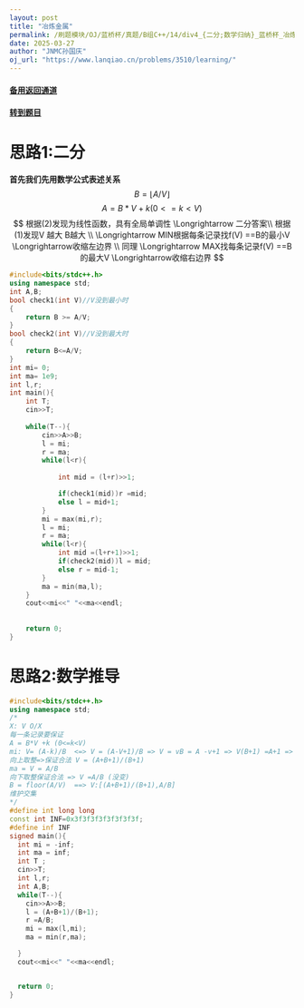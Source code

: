 ```yaml
---
layout: post
title: "冶炼金属"
permalink: /刷题模块/OJ/蓝桥杯/真题/B组C++/14/div4_{二分;数学归纳}_蓝桥杯_冶炼金属.md/
date: 2025-03-27
author: "JNMC孙国庆"
oj_url: "https://www.lanqiao.cn/problems/3510/learning/"
---
```


#### [备用返回通道](../../README.md)
#### [转到题目](https://www.lanqiao.cn/problems/3510/learning/)
# 思路1:二分
**首先我们先用数学公式表述关系**
$$
    B =  \lfloor A/V \rfloor \tag{1}
$$
$$ 
   A  = B*V + k  (0<=k < V)  \tag{2} 
$$
$$
根据(2)发现为线性函数，具有全局单调性   \Longrightarrow  二分答案\\ 
根据(1)发现V 越大 B越大 \\ 
\Longrightarrow MIN根据每条记录找f(V) ==B的最小V \Longrightarrow收缩左边界 \\
同理 \Longrightarrow MAX找每条记录f(V) ==B的最大V \Longrightarrow收缩右边界
$$



```cpp
#include<bits/stdc++.h>
using namespace std;
int A,B;
bool check1(int V)//V没到最小时
{
	return B >= A/V;
}
bool check2(int V)//V没到最大时
{
	return B<=A/V;
}
int mi= 0;
int ma= 1e9;
int l,r;
int main(){
	int T;
	cin>>T;
	
	while(T--){
		cin>>A>>B;
		l = mi;
		r = ma;
		while(l<r){
			
			int mid = (l+r)>>1;

			if(check1(mid))r =mid;
			else l = mid+1;
		}			
		mi = max(mi,r);
		l = mi;
		r = ma;
		while(l<r){
			int mid =(l+r+1)>>1;
			if(check2(mid))l = mid;
			else r = mid-1;
		}
		ma = min(ma,l);
	}
	cout<<mi<<" "<<ma<<endl;
	
	
	return 0;
}
```
# 思路2:数学推导
```cpp
#include<bits/stdc++.h>
using namespace std;
/*
X: V O/X
每一条记录要保证
A = B*V +k (0<=k<V)
mi: V= (A-k)/B  <=> V = (A-V+1)/B => V = vB = A -v+1 => V(B+1) =A+1 => V =(A+1)/(B+1) 
向上取整=>保证合法 V = (A+B+1)/(B+1) 
ma = V = A/B
向下取整保证合法 => V =A/B (没变)
B = floor(A/V)  ==> V:[(A+B+1)/(B+1),A/B]
维护交集
*/
#define int long long
const int INF=0x3f3f3f3f3f3f3f3f;
#define inf INF
signed main(){
  int mi = -inf;
  int ma = inf;
  int T ;
  cin>>T;
  int l,r;
  int A,B;
  while(T--){
    cin>>A>>B;
    l = (A+B+1)/(B+1);
    r =A/B;
    mi = max(l,mi);
    ma = min(r,ma); 

  }
  cout<<mi<<" "<<ma<<endl;


  return 0;
}
```